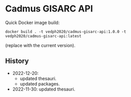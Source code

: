 # Cadmus GISARC API

Quick Docker image build:

    docker build . -t vedph2020/cadmus-gisarc-api:1.0.0 -t vedph2020/cadmus-gisarc-api:latest

(replace with the current version).

## History

- 2022-12-20:
  - updated thesauri.
  - updated packages.
- 2022-11-30: updated thesauri.
